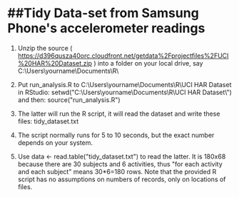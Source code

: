 ##Tidy Data-set from Samsung Phone's accelerometer readings
========================================================
1. Unzip the source ( https://d396qusza40orc.cloudfront.net/getdata%2Fprojectfiles%2FUCI%20HAR%20Dataset.zip )
   into a folder on your local drive, say C:\Users\yourname\Documents\R\

2. Put run_analysis.R to C:\Users\yourname\Documents\R\UCI HAR Dataset\
   in RStudio: setwd("C:\\Users\\yourname\\Documents\\R\\UCI HAR Dataset\\")
   and then: source("run_analysis.R")

3. The latter will run the R script, it will read the dataset and write these files: tidy_dataset.txt

4. The script normally runs for 5 to 10 seconds, but the exact number depends on your system.

5. Use data <- read.table("tidy_dataset.txt") to read the latter. It is 180x68 because there are 30 subjects and 6 activities,     thus "for each activity and each subject" means 30*6=180 rows. Note that the provided R script has no assumptions on numbers    of records, only on locations of files.
